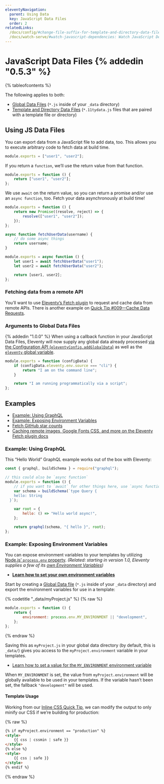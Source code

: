 ```yaml
---
eleventyNavigation:
  parent: Using Data
  key: JavaScript Data Files
  order: 2
relatedLinks:
  /docs/config/#change-file-suffix-for-template-and-directory-data-files: Change the file suffix `.11tydata` for Template/Directory data files
  /docs/watch-serve/#watch-javascript-dependencies: Watch JavaScript Dependencies
---
```


# JavaScript Data Files {% addedin "0.5.3" %}

{% tableofcontents %}

The following applies to both:

- [Global Data Files](/docs/data-global/) (`*.js` inside of your `_data` directory)
- [Template and Directory Data Files](/docs/data-template-dir/) (`*.11tydata.js` files that are paired with a template file or directory)

## Using JS Data Files

You can export data from a JavaScript file to add data, too. This allows you to execute arbitrary code to fetch data at build time.

```js
module.exports = ["user1", "user2"];
```

If you return a `function`, we’ll use the return value from that function.

```js
module.exports = function () {
	return ["user1", "user2"];
};
```

We use `await` on the return value, so you can return a promise and/or use an `async function`, too. Fetch your data asynchronously at build time!

```js
module.exports = function () {
	return new Promise((resolve, reject) => {
		resolve(["user1", "user2"]);
	});
};
```

```js
async function fetchUserData(username) {
	// do some async things
	return username;
}

module.exports = async function () {
	let user1 = await fetchUserData("user1");
	let user2 = await fetchUserData("user2");

	return [user1, user2];
};
```

### Fetching data from a remote API

You’ll want to use [Eleventy’s Fetch plugin](/docs/plugins/fetch/) to request and cache data from remote APIs. There is another example on [Quick Tip #009—Cache Data Requests](/docs/quicktips/cache-api-requests/).

### Arguments to Global Data Files

{% addedin "1.0.0" %} When using a callback function in your JavaScript Data Files, Eleventy will now supply any global data already processed [via the Configuration API (`eleventyConfig.addGlobalData`)](/docs/data-global-custom/) as well as the [`eleventy` global variable](/docs/data-eleventy-supplied/#eleventy-variable).

```js
module.exports = function (configData) {
	if (configData.eleventy.env.source === "cli") {
		return "I am on the command line";
	}

	return "I am running programmatically via a script";
};
```

## Examples

- [Example: Using GraphQL](#example-using-graphql)
- [Example: Exposing Environment Variables](#example-exposing-environment-variables)
- [Fetch GitHub star counts](/docs/quicktips/cache-api-requests/)
- [Caching remote images, Google Fonts CSS, and more on the Eleventy Fetch plugin docs](/docs/plugins/fetch/#more-examples)

### Example: Using GraphQL

This “Hello World” GraphQL example works out of the box with Eleventy:

```js
const { graphql, buildSchema } = require("graphql");

// this could also be `async function`
module.exports = function () {
	// if you want to `await` for other things here, use `async function`
	var schema = buildSchema(`type Query {
    hello: String
  }`);

	var root = {
		hello: () => "Hello world async!",
	};

	return graphql(schema, "{ hello }", root);
};
```

### Example: Exposing Environment Variables

You can expose environment variables to your templates by utilizing [Node.js’ `process.env` property](https://nodejs.org/api/process.html#process_process_env). _(Related: starting in version 1.0, Eleventy supplies a few of its [own Environment Variables](/docs/environment-vars/#eleventy-supplied))_

- [**Learn how to set your own environment variables**](/docs/environment-vars/#setting-your-own)

Start by creating a [Global Data file](https://www.11ty.dev/docs/data-global/) (`*.js` inside of your `_data` directory) and export the environment variables for use in a template:

{% codetitle "_data/myProject.js" %}
{% raw %}

```js
module.exports = function () {
	return {
		environment: process.env.MY_ENVIRONMENT || "development",
	};
};
```

{% endraw %}

Saving this as `myProject.js` in your global data directory (by default, this is `_data/`) gives you access to the `myProject.environment` variable in your templates.

- [Learn how to set a value for the `MY_ENVIRONMENT` environment variable](/docs/environment-vars/#setting-your-own)

When `MY_ENVIRONMENT` is set, the value from `myProject.environment` will be globally available to be used in your templates. If the variable hasn’t been set, the fallback `"development"` will be used.

#### Template Usage

Working from our [Inline CSS Quick Tip](/docs/quicktips/inline-css/), we can modify the output to only minify our CSS if we’re building for production:

{% raw %}

```html
{% if myProject.environment == "production" %}
<style>
	{{ css | cssmin | safe }}
</style>
{% else %}
<style>
	{{ css | safe }}
</style>
{% endif %}
```

{% endraw %}
